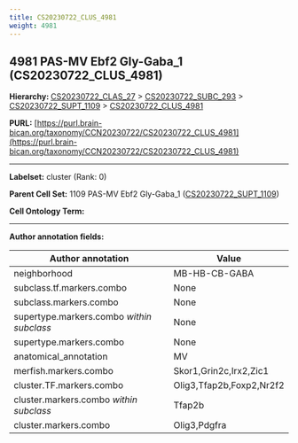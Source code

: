 ```yaml
---
title: CS20230722_CLUS_4981
weight: 4981
---
```

## 4981 PAS-MV Ebf2 Gly-Gaba_1 (CS20230722_CLUS_4981)
<b>Hierarchy: </b>
[CS20230722_CLAS_27](../CS20230722_CLAS_27) >
[CS20230722_SUBC_293](../CS20230722_SUBC_293) >
[CS20230722_SUPT_1109](../CS20230722_SUPT_1109) >
[CS20230722_CLUS_4981](../CS20230722_CLUS_4981)

**PURL:** [https://purl.brain-bican.org/taxonomy/CCN20230722/CS20230722_CLUS_4981](https://purl.brain-bican.org/taxonomy/CCN20230722/CS20230722_CLUS_4981)

---


**Labelset:** cluster (Rank: 0)

**Parent Cell Set:** 1109 PAS-MV Ebf2 Gly-Gaba_1 ([CS20230722_SUPT_1109](../CS20230722_SUPT_1109))



**Cell Ontology Term:** 

[MARKER GENES.]: #


---

[TRANSFERRED ANNOTATIONS.]: #


[AUTHOR ANNOTATION FIELDS.]: #


**Author annotation fields:**

| Author annotation | Value |
|-------------------|-------|
|neighborhood|MB-HB-CB-GABA|
|subclass.tf.markers.combo|None|
|subclass.markers.combo|None|
|supertype.markers.combo _within subclass_|None|
|supertype.markers.combo|None|
|anatomical_annotation|MV|
|merfish.markers.combo|Skor1,Grin2c,Irx2,Zic1|
|cluster.TF.markers.combo|Olig3,Tfap2b,Foxp2,Nr2f2|
|cluster.markers.combo _within subclass_|Tfap2b|
|cluster.markers.combo|Olig3,Pdgfra|
